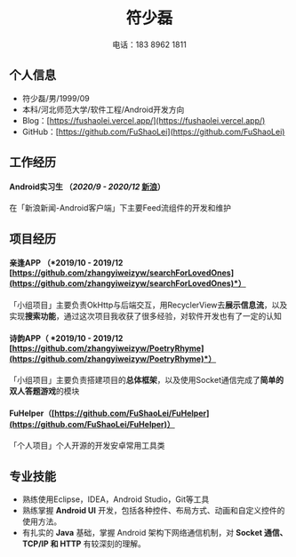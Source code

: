  <center>
     <h1>符少磊</h1>
      电话：183 8962 1811
 </center>

## 个人信息 

- 符少磊/男/1999/09
- 本科/河北师范大学/软件工程/Android开发方向
- Blog：[https://fushaolei.vercel.app/](https://fushaolei.vercel.app/)
- GitHub：[https://github.com/FuShaoLei](https://github.com/FuShaoLei)

## 工作经历

#### Android实习生 （*2020/9 - 2020/12*  [新浪](https://www.sina.com.cn/)）

在「新浪新闻-Android客户端」下主要Feed流组件的开发和维护

## 项目经历

#### 亲逢APP （*2019/10 - 2019/12 [https://github.com/zhangyiweizyw/searchForLovedOnes](https://github.com/zhangyiweizyw/searchForLovedOnes)*）

「小组项目」主要负责OkHttp与后端交互，用RecyclerView去**展示信息流**，以及实现**搜索功能**，通过这次项目我收获了很多经验，对软件开发也有了一定的认知

#### 诗韵APP（ *2019/10 - 2019/12 [https://github.com/zhangyiweizyw/PoetryRhyme](https://github.com/zhangyiweizyw/PoetryRhyme)*）

「小组项目」主要负责搭建项目的**总体框架**，以及使用Socket通信完成了**简单的双人答题游戏**的模块

#### FuHelper（[https://github.com/FuShaoLei/FuHelper](https://github.com/FuShaoLei/FuHelper)）

「个人项目」个人开源的开发安卓常用工具类

## 专业技能

* 熟练使用Eclipse，IDEA，Android Studio，Git等工具
* 熟练掌握 **Android UI** 开发，包括各种控件、布局方式、动画和自定义控件的使用方法。
* 有扎实的 **Java** 基础，掌握 Android 架构下网络通信机制，对 **Socket 通信、TCP/IP 和 HTTP** 有较深刻的理解。






